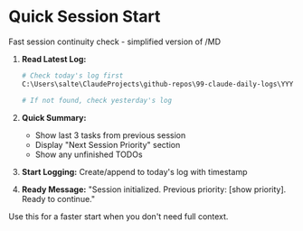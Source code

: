 # Quick Session Start

Fast session continuity check - simplified version of /MD

1. **Read Latest Log:**
   ```bash
   # Check today's log first
   C:\Users\salte\ClaudeProjects\github-repos\99-claude-daily-logs\YYYY-MM-DD.md
   
   # If not found, check yesterday's log
   ```

2. **Quick Summary:**
   - Show last 3 tasks from previous session
   - Display "Next Session Priority" section
   - Show any unfinished TODOs

3. **Start Logging:**
   Create/append to today's log with timestamp

4. **Ready Message:**
   "Session initialized. Previous priority: [show priority]. Ready to continue."

Use this for a faster start when you don't need full context.